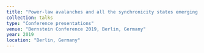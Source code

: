 ```yaml
---
title: "Power-law avalanches and all the synchronicity states emerging in a unified model of excitatory-inhibitory balanced network"
collection: talks
type: "Conference presentations"
venue: "Bernstein Conference 2019, Berlin, Germany"
year: 2019
location: "Berlin, Germany"
---
```

